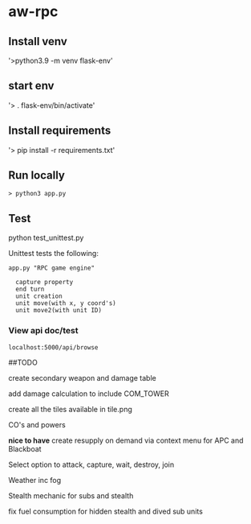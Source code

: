 # aw-rpc

## Install venv

'>python3.9 -m venv flask-env'

## start env

'> . flask-env/bin/activate'

## Install requirements

'> pip install -r requirements.txt'

## Run locally

`> python3 app.py`

## Test

python test_unittest.py

  Unittest tests the following:

    app.py "RPC game engine"

      capture property
      end turn
      unit creation
      unit move(with x, y coord's)
      unit move2(with unit ID)



### View api doc/test

`localhost:5000/api/browse`


##TODO

create secondary weapon and damage table

add damage calculation to include COM_TOWER

create all the tiles available in tile.png

CO's and powers

**nice to have**
create resupply on demand via context menu for APC and Blackboat

Select option to attack, capture, wait, destroy, join

Weather inc fog

Stealth mechanic for subs and stealth

fix fuel consumption for hidden stealth and dived sub units
